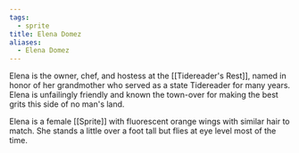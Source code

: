 ```yaml
---
tags:
  - sprite
title: Elena Domez
aliases:
  - Elena Domez
---
```


Elena is the owner, chef, and hostess at the [[Tidereader's Rest]], named in honor of her grandmother who served as a state Tidereader for many years. Elena is unfailingly friendly and known the town-over for making the best grits this side of no man's land.

Elena is a female [[Sprite]] with fluorescent orange wings with similar hair to match. She stands a little over a foot tall but flies at eye level most of the time.